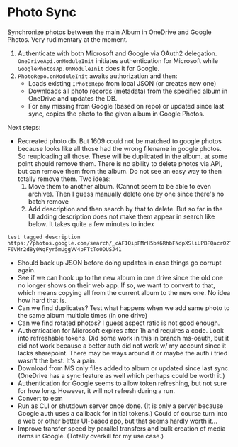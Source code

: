 # Photo Sync

Synchronize photos between the main Album in OneDrive and Google Photos.
Very rudimentary at the moment.

1. Authenticate with both Microsoft and Google via OAuth2 delegation. `OneDriveApi.onModuleInit` initiates authentication for Microsoft while `GooglePhotosAp.OnModuleInit` does it for Google.
2. `PhotoRepo.onModuleInit` awaits authorization and then:
   - Loads existing `IPhotoRepo` from local JSON (or creates new one)
   - Downloads all photo records (metadata) from the specified album in OneDrive and updates the DB.
   - For any missing from Google (based on repo) or updated since last sync, copies the photo to the given album in Google Photos.

Next steps:

- Recreated photo db. But 1609 could not be matched to google photos because looks like all those had the wrong filename in google photos. So reuploading all those. These will be duplicated in the album. at some point should remove them. There is no ability to delete photos via API, but can remove them from the album. Do not see an easy way to then totally remove them. Two ideas:
  1.  Move them to another album. (Cannot seem to be able to even archive). Then I guess manually delete one by one since there's no batch remove
  2.  Add description and then search by that to delete. But so far in the UI adding description does not make them appear in search like below. It takes quite a few minutes to index

```
test tagged description
https://photos.google.com/search/_cAF1QipPMrH5bK6RhbFNdpXSliUPBFQacrO2TVVk_Jorge%20Gonzalez/photo/AF1QipO-F0VMr2d8y0WqFyr5mUggVV4pFTtTo0DUSJ41
```

- Should back up JSON before doing updates in case things go corrupt again.
- See if we can hook up to the new album in one drive since the old one no longer shows on their web app. If so, we want to convert to that, which means copying all from the current album to the new one. No idea how hard that is.
- Can we find duplicates? Test what happens when we add same photo to the same album multiple times (in one drive)
- Can we find rotated photos? I guess aspect ratio is not good enough.
- Authentication for Microsoft expires after 1h and requires a code. Look into refreshable tokens. Did some work in this in branch ms-oauth, but it did not work because a better auth did not work w/ my account since it lacks sharepoint. There may be ways around it or maybe the auth i tried wasn't the best. It's a pain.
- Download from MS only files added to album or updated since last sync. (OneDrive has a sync feature as well which perhaps could be worth it.)
- Authentication for Google seems to allow token refreshing, but not sure for how long. However, it will not refresh during a run.
- Convert to esm
- Run as CLI or shutdown server once done. (It is only a server because Google auth uses a callback for initial tokens.) Could of course turn into a web or other better UI-based app, but that seems hardly worth it...
- Improve transfer speed by parallel transfers and bulk creation of media items in Google. (Totally overkill for my use case.)
